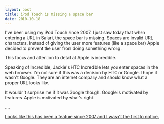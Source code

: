 ```yaml
---
layout: post
title: iPod Touch is missing a space bar
date: 2010-10-18
---
```


I've been using my iPod Touch since 2007.  I just saw today that when entering a URL in Safari, the space bar is missing.  Spaces are invalid URL characters.  Instead of giving the user more features (like a space bar) Apple decided to prevent the user from doing something wrong.

This focus and attention to detail at Apple is incredible.

Speaking of Incredible, Jackie's HTC Incredible lets you enter spaces in the web browser.  I'm not sure if this was a decision by HTC or Google.  I hope it wasn't Google.  They are an internet company and should know what a proper URL looks like.

It wouldn't surprise me if it was Google though.  Google is motivated by features.  Apple is motivated by what's right.

....

[Looks like this has been a feature since 2007 and I wasn't the first to notice.](http://37signals.com/svn/posts/492-iphones-disappearing-spacebar)